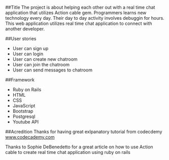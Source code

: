 ##Title
The project is about helping each other out with a real time chat application that utilizes Action cable gem. Programmers learns new technology every day. Their day to day activity involves debuggin for hours. This web application utilizes real time chat application to connect with another developer. 

##User stories
* User can sign up 
* User can login 
* User can create new chatroom
* User can join the chatroom
* User can send messages to chatroom



##Framework
* Ruby on Rails
* HTML
* CSS
* JavaScript
* Bootstrap
* Postgresql
* Youtube API



##Acredition
Thanks for having great exlpanatory tutorial from codecdemy
www.codecademy.com

Thanks to Sophie DeBenedetto for a great article on how to use Action cable to create real time chat application using ruby on rails 

